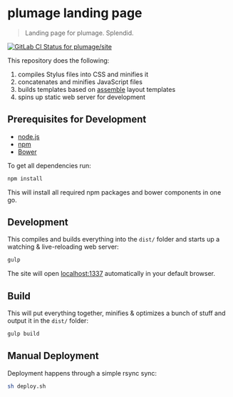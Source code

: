 # plumage landing page

> Landing page for plumage. Splendid.

[ ![GitLab CI Status for plumage/site](https://www.git.berlin/plumage/site/badges/master/build.svg)](https://www.git.berlin/plumage/site/builds)

This repository does the following:

1. compiles Stylus files into CSS and minifies it
2. concatenates and minifies JavaScript files
3. builds templates based on [assemble](http://assemble.io) layout templates
4. spins up static web server for development

## Prerequisites for Development

- [node.js](http://nodejs.org/)
- [npm](https://npmjs.org/)
- [Bower](http://bower.io/)

To get all dependencies run:
```bash
npm install
```

This will install all required npm packages and bower components in one go.

## Development

This compiles and builds everything into the `dist/` folder and starts up a watching & live-reloading web server:

```bash
gulp
```

The site will open [localhost:1337](http://localhost:1337) automatically in your default browser.

## Build

This will put everything together, minifies & optimizes a bunch of stuff and output it in the `dist/` folder:

```bash
gulp build
```

## Manual Deployment

Deployment happens through a simple rsync sync:

```bash
sh deploy.sh
```

